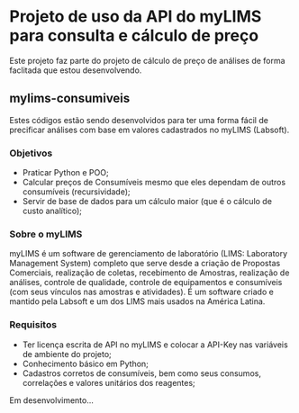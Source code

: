 # Projeto de uso da API do myLIMS para consulta e cálculo de preço
Este projeto faz parte do projeto de cálculo de preço de análises de forma faclitada que estou desenvolvendo.

## mylims-consumiveis
Estes códigos estão sendo desenvolvidos para ter uma forma fácil de precificar análises com base em valores cadastrados no myLIMS (Labsoft).

### Objetivos
 - Praticar Python e POO;
 - Calcular preços de Consumíveis mesmo que eles dependam de outros consumíveis (recursividade);
 - Servir de base de dados para um cálculo maior (que é o cálculo de custo analítico);

### Sobre o myLIMS
myLIMS é um software de gerenciamento de laboratório (LIMS: Laboratory Management System) completo que serve desde a criação de Propostas Comerciais, realização de coletas, recebimento de Amostras, realização de análises, controle de qualidade, controle de equipamentos e consumíveis (com seus vínculos nas amostras e atividades). É um software criado e mantido pela Labsoft e um dos LIMS mais usados na América Latina.

### Requisitos
 - Ter licença escrita de API no myLIMS e colocar a API-Key nas variáveis de ambiente do projeto;
 - Conhecimento básico em Python;
 - Cadastros corretos de consumíveis, bem como seus consumos, correlações e valores unitários dos reagentes;

Em desenvolvimento...
